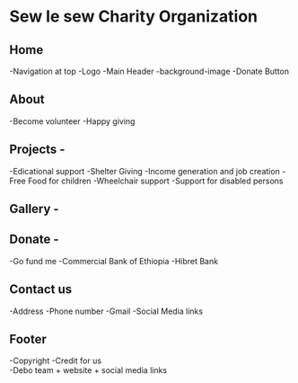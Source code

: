 # Sew le sew Charity Organization

## Home

-Navigation at top
-Logo
-Main Header
-background-image
-Donate Button

## About

-Become volunteer
-Happy giving

## Projects -

-Edicational support
-Shelter Giving
-Income generation and job creation
-Free Food for children
-Wheelchair support
-Support for disabled persons

## Gallery -

## Donate -

-Go fund me
-Commercial Bank of Ethiopia
-Hibret Bank

## Contact us

-Address
-Phone number
-Gmail
-Social Media links

## Footer

-Copyright
-Credit for us  
-Debo team + website + social media links
